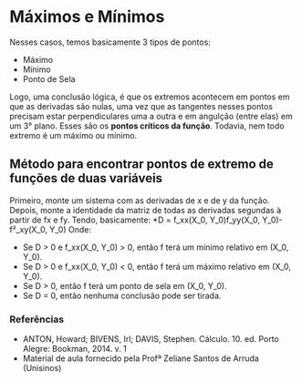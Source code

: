 # Máximos e Mínimos
Nesses casos, temos basicamente 3 tipos de pontos:
- Máximo 
- Mínimo
- Ponto de Sela

Logo, uma conclusão lógica, é que os extremos acontecem em pontos em que as derivadas são nulas, uma vez que as tangentes nesses pontos precisam estar perpendiculares uma a outra e em angulção (entre elas) em um 3° plano. Esses são os **pontos críticos da função**.
Todavia, nem todo extremo é um máximo ou mínimo.

## Método para encontrar pontos de extremo de funções de duas variáveis
Primeiro, monte um sistema com as derivadas de x e de y da função.
Depois, monte a identidade da matriz de todas as derivadas segundas à partir de fx e fy. Tendo, basicamente: *D = f_xx(X_0, Y_0)f_yy(X_0, Y_0)-f²_xy(X_0, Y_0)
Onde:
- Se D > 0 e f_xx(X_0, Y_0) > 0, então f terá um mínimo relativo em (X_0, Y_0).
- Se D > 0 e f_xx(X_0, Y_0) < 0, então f terá um máximo relativo em (X_0, Y_0).
- Se D > 0, então f terá um ponto de sela em (X_0, Y_0).
- Se D = 0, então nenhuma conclusão pode ser tirada.


### Referências
- ANTON, Howard; BIVENS, Irl; DAVIS, Stephen. Cálculo. 10. ed. Porto Alegre: Bookman, 2014. v. 1
- Material de aula fornecido pela Profª Zeliane Santos de Arruda (Unisinos)